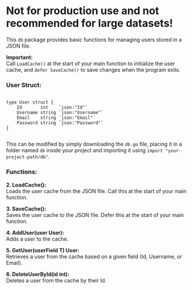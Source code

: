<h1>Not for production use and not recommended for large datasets!</h1>
<div>
  <p>This <code>db</code> package provides basic functions for managing users stored in a JSON file.</p>
</div>
<div>
  <p><strong>Important:</strong><br>
    Call <code>LoadCache()</code> at the start of your main function to initialize the user cache, and <code>defer SaveCache()</code> to save changes when the program exits.</p>
</div>
<div>
  <h3>User Struct:</h3>
  <pre><code>
type User struct {
    Id       int    `json:"Id"`
    Username string `json:"Username"`
    Email    string `json:"Email"`
    Password string `json:"Password"`
}
  </code></pre>
  <p>This can be modified by simply downloading the <code>db.go</code> file, placing it in a folder named <code>db</code> inside your project and importing it using <code>import "your-project-path/db"</code>.</p>
</div>
<div>
  <h3>Functions:</h3>
  <p><strong>2. LoadCache():</strong><br>
    Loads the user cache from the JSON file. Call this at the start of your main function.</p>
  <p><strong>3. SaveCache():</strong><br>
    Saves the user cache to the JSON file. Defer this at the start of your main function.</p>
  <p><strong>4. AddUser(user User):</strong><br>
    Adds a user to the cache.</p>
  <p><strong>5. GetUser(userField T) User:</strong><br>
    Retrieves a user from the cache based on a given field (Id, Username, or Email).</p>
  <p><strong>6. DeleteUserById(id int):</strong><br>
    Deletes a user from the cache by their Id.</p>
</div>
